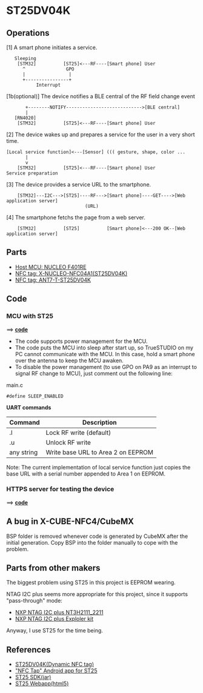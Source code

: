 # ST25DV04K

## Operations

[1] A smart phone initiates a service.

```
   Sleeping                                         
    [STM32]          [ST25]<---RF----[Smart phone] User
      ^               GPO                           
      |                |
      +----------------+
           Interrupt
```

[1b(optional)] The device notifies a BLE central of the RF field change event 

```
       +--------NOTIFY---------------------------->[BLE central]
       |
   [RN4020]                                         
    [STM32]          [ST25]<---RF----[Smart phone] User
```

[2] The device wakes up and prepares a service for the user in a very short time.

```
[Local service function]<---[Sensor] ((( gesture, shape, color ...
       |
       v
    [STM32]          [ST25]<---RF----[Smart phone] User
Service preparation  
```

[3] The device provides a service URL to the smartphone.

```
    [STM32]---I2C--->[ST25]----RF--->[Smart phone]----GET---->[Web application server]
                             (URL)
```

[4] The smartphone fetchs the page from a web server.

```
    [STM32]          [ST25]          [Smart phone]<---200 OK--[Web application server]
```

## Parts

- [Host MCU: NUCLEO F401RE](https://www.st.com/en/evaluation-tools/nucleo-f401re.html)
- [NFC tag: X-NUCLEO-NFC04A1(ST25DV04K)](https://www.st.com/en/ecosystems/x-nucleo-nfc04a1.html)
- [NFC tag: ANT7-T-ST25DV04K](https://www.st.com/en/evaluation-tools/ant7-t-st25dv04k.html)

## Code

### MCU with ST25

==> **[code](./stm32/Dynamic_NFC)**

- The code supports power management for the MCU.
- The code puts the MCU into sleep after start up, so TrueSTUDIO on my PC cannot communicate with the MCU. In this case, hold a smart phone over the antenna to keep the MCU awaken.
- To disable the power management (to use GPO on PA9 as an interrupt to signal RF change to MCU), just comment out the following line:

main.c
```
#define SLEEP_ENABLED
```

**UART commands**

|Command   |Description                        |
|----------|-----------------------------------|
|.l        |Lock RF write (default)            |
|.u        |Unlock RF write                    |
|any string|Write base URL to Area 2 on EEPROM |

Note: The current implementation of local service function just copies the base URL with a serial number appended to Area 1 on EEPROM.

### HTTPS server for testing the device

==> **[code](./webapp)**

## A bug in X-CUBE-NFC4/CubeMX

BSP folder is removed whenever code is generated by CubeMX after the initial generation. Copy BSP into the folder manually to cope with the problem.

## Parts from other makers

The biggest problem using ST25 in this project is EEPROM wearing. 

NTAG I2C plus seems more appropriate for this project, since it supports "pass-through" mode:
- [NXP NTAG I2C plus NT3H2111_2211](https://www.nxp.com/docs/en/data-sheet/NT3H2111_2211.pdf)
- [NXP NTAG I2C plus Exploler kit](https://www.nxp.com/products/identification-security/rfid/nfc-hf/ntag/nfc-tags-for-electronics/ntag-ic-iplus-i-explorer-kit:OM5569-NT322E)

Anyway, I use ST25 for the time being.

## References

- [ST25DV04K(Dynamic NFC tag)](https://www.st.com/en/nfc/st25dv04k.html)
- ["NFC Tap" Android app for ST25](https://www.st.com/content/st_com/en/products/embedded-software/st25-nfc-rfid-software/stsw-st25001.html)
- [ST25 SDK(jar)](https://my.st.com/content/my_st_com/en/products/embedded-software/st25-nfc-rfid-software/stsw-st25sdk001.html)
- [ST25 Webapp(html5)](https://smarter.st.com/st25-nfc-web-application/?icmp=tt7281_gl_lnkon_may2018)
